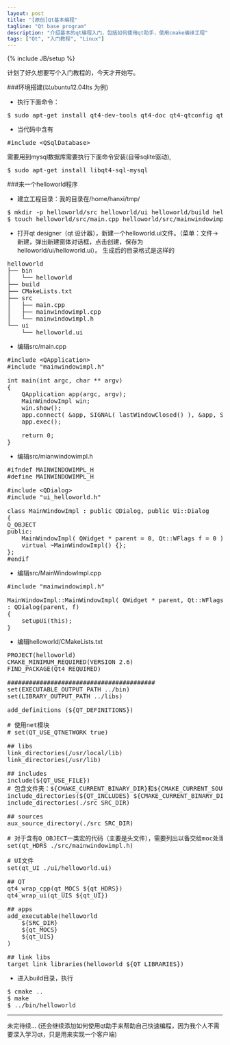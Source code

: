 ```yaml
---
layout: post
title: "[原创]Qt基本编程"
tagline: "Qt base program"
description: "介绍基本的qt编程入门，包括如何使用qt助手，使用cmake编译工程"
tags: ["Qt", "入门教程", "Linux"]
---
```

{% include JB/setup %}

计划了好久想要写个入门教程的，今天才开始写。

###环境搭建(以ubuntu12.04lts 为例)
* 执行下面命令：
<pre class="prettyprint lang-bsh">
$ sudo apt-get install qt4-dev-tools qt4-doc qt4-qtconfig qt4-demos qt4-designer
</pre>

* 当代码中含有
<pre class="prettyprint lang-cpp">
#include &lt;QSqlDatabase>
</pre>
需要用到mysql数据库需要执行下面命令安装(自带sqlite驱动),
<pre class="prettyprint lang-bsh">
$ sudo apt-get install libqt4-sql-mysql
</pre>

###来一个helloworld程序
* 建立工程目录：我的目录在/home/hanxi/tmp/
<pre class="prettyprint lang-bsh">
$ mkdir -p helloworld/src helloworld/ui helloworld/build helloworld/bin
$ touch helloworld/src/main.cpp helloworld/src/mainwindowimpl.h helloworld/src/mainwindowimpl.cpp
</pre>

* 打开qt designer（qt 设计器），新建一个helloworld.ui文件。（菜单：文件->新建，弹出新建窗体对话框，点击创建，保存为helloworld/ui/helloworld.ui）。
生成后的目录格式是这样的
<pre class="prettyprint lang-bsh">
helloworld
├── bin
│   └── helloworld
├── build
├── CMakeLists.txt
├── src
│   ├── main.cpp
│   ├── mainwindowimpl.cpp
│   └── mainwindowimpl.h
└── ui
    └── helloworld.ui
</pre>

* 编辑src/main.cpp
<pre class="prettyprint lang-cpp">
#include &lt;QApplication>
#include "mainwindowimpl.h"

int main(int argc, char ** argv)
{
    QApplication app(argc, argv);
    MainWindowImpl win;
    win.show();
    app.connect( &app, SIGNAL( lastWindowClosed() ), &app, SLOT( quit() ) );
    app.exec();

    return 0;
}
</pre>


* 编辑src/mianwindowimpl.h
<pre class="prettyprint lang-cpp">
#ifndef MAINWINDOWIMPL_H
#define MAINWINDOWIMPL_H

#include &lt;QDialog>
#include "ui_helloworld.h"

class MainWindowImpl : public QDialog, public Ui::Dialog
{
Q_OBJECT
public:
    MainWindowImpl( QWidget * parent = 0, Qt::WFlags f = 0 );
    virtual ~MainWindowImpl() {};
};
#endif
</pre>

* 编辑src/MainWindowImpl.cpp
<pre class="prettyprint lang-cpp">
#include "mainwindowimpl.h"

MainWindowImpl::MainWindowImpl( QWidget * parent, Qt::WFlags f)
: QDialog(parent, f)
{
    setupUi(this);
}
</pre>


* 编辑helloworld/CMakeLists.txt
<pre class="prettyprint linenums lang-bsh">
PROJECT(helloworld)
CMAKE_MINIMUM_REQUIRED(VERSION 2.6)
FIND_PACKAGE(Qt4 REQUIRED)

#########################################
set(EXECUTABLE_OUTPUT_PATH ../bin)
set(LIBRARY_OUTPUT_PATH ../libs)

add_definitions (${QT_DEFINITIONS})

# 使用net模块
# set(QT_USE_QTNETWORK true)

## libs
link_directories(/usr/local/lib)
link_directories(/usr/lib)

## includes
include(${QT_USE_FILE})
# 包含文件夹：${CMAKE_CURRENT_BINARY_DIR}和${CMAKE_CURRENT_SOURCE_DIR}用于确保moc产生的文件能正确编译。
include_directories(${QT_INCLUDES} ${CMAKE_CURRENT_BINARY_DIR} ${CMAKE_CURRENT_SOURCE_DIR})
include_directories(./src SRC_DIR)

## sources
aux_source_directory(./src SRC_DIR)

# 对于含有Q_OBJECT一类宏的代码（主要是头文件），需要列出以备交给moc处理
set(qt_HDRS ./src/mainwindowimpl.h)

# UI文件
set(qt_UI ./ui/helloworld.ui)

## QT
qt4_wrap_cpp(qt_MOCS ${qt_HDRS})
qt4_wrap_ui(qt_UIS ${qt_UI})

## apps
add_executable(helloworld
    ${SRC_DIR}
    ${qt_MOCS}
    ${qt_UIS}
)

## link libs
target_link_libraries(helloworld ${QT_LIBRARIES})
</pre>

* 进入build目录，执行
<pre class="prettyprint lang-bsh">
$ cmake ..
$ make
$ ../bin/helloworld
</pre>

***
未完待续...
(还会继续添加如何使用qt助手来帮助自己快速编程，因为我个人不需要深入学习qt，只是用来实现一个客户端)

